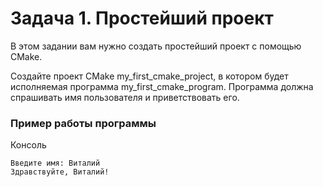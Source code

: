 # Задача 1. Простейший проект
В этом задании вам нужно создать простейший проект с помощью CMake.

Создайте проект CMake my_first_cmake_project, в котором будет исполняемая программа my_first_cmake_program. Программа должна спрашивать имя пользователя и приветствовать его.

### Пример работы программы
Консоль
```
Введите имя: Виталий
Здравствуйте, Виталий!
```

